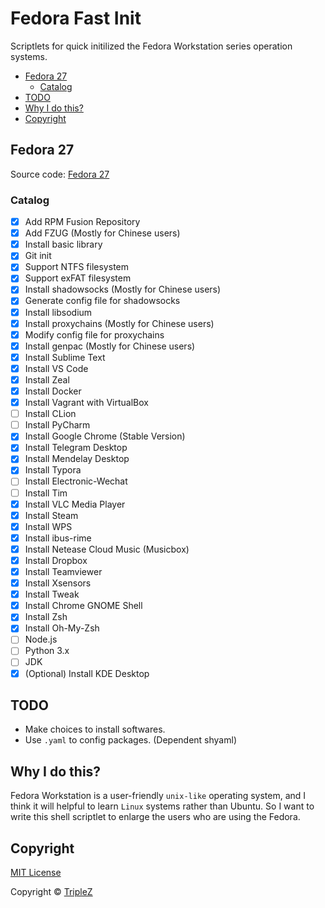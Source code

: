 # Fedora Fast Init

Scriptlets for quick initilized the Fedora Workstation series operation systems.

<!-- TOC depthFrom:2 -->

- [Fedora 27](#fedora-27)
    - [Catalog](#catalog)
- [TODO](#todo)
- [Why I do this?](#why-i-do-this)
- [Copyright](#copyright)

<!-- /TOC -->

## Fedora 27

Source code: [Fedora 27](/Fedora27-init.sh)

### Catalog

- [x] Add RPM Fusion Repository
- [x] Add FZUG (Mostly for Chinese users)
- [x] Install basic library
- [x] Git init
- [x] Support NTFS filesystem
- [x] Support exFAT filesystem
- [x] Install shadowsocks (Mostly for Chinese users)
- [x] Generate config file for shadowsocks
- [x] Install libsodium
- [x] Install proxychains (Mostly for Chinese users)
- [x] Modify config file for proxychains
- [x] Install genpac (Mostly for Chinese users)
- [x] Install Sublime Text
- [x] Install VS Code
- [x] Install Zeal
- [x] Install Docker
- [x] Install Vagrant with VirtualBox
- [ ] Install CLion
- [ ] Install PyCharm
- [x] Install Google Chrome (Stable Version)
- [x] Install Telegram Desktop
- [x] Install Mendelay Desktop
- [x] Install Typora
- [ ] Install Electronic-Wechat
- [ ] Install Tim
- [x] Install VLC Media Player
- [x] Install Steam
- [x] Install WPS
- [x] Install ibus-rime
- [x] Install Netease Cloud Music (Musicbox)
- [x] Install Dropbox
- [x] Install Teamviewer
- [x] Install Xsensors
- [x] Install Tweak
- [x] Install Chrome GNOME Shell
- [x] Install Zsh
- [x] Install Oh-My-Zsh
- [ ] Node.js
- [ ] Python 3.x
- [ ] JDK
- [x] (Optional) Install KDE Desktop

## TODO

- Make choices to install softwares.
- Use `.yaml` to config packages. (Dependent shyaml)

## Why I do this?

Fedora Workstation is a user-friendly `unix-like` operating system, and I think it will helpful to learn `Linux` systems rather than Ubuntu. So I want to write this shell scriptlet to enlarge the users who are using the Fedora.

## Copyright

[MIT License](/LICENSE)

Copyright &copy; [TripleZ](https://github.com/Triple-Z)
